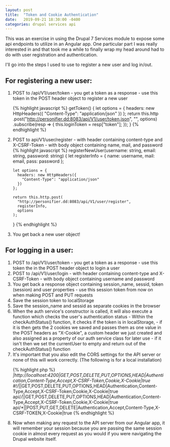 ```yaml
---
layout: post
title:  "Token and Cookie Authentication"
date:   2019-09-21 18:30:00 -0400
categories: drupal services api
---
```


This was an exercise in using the Drupal 7 Services module to expose some api endpoints to utilize in an Angular app. One particular part I was really interested in and that took me a while to finally wrap my head around had to do with user registration and authentication.

I'll go into the steps I used to use to register a new user and log in/out. 


<h2>For registering a new user:</h2>

<ol>
<li>
POST to /api/V1/user/token
    - you get a token as a response
    - use this token in the POST header object to register a new user

{% highlight javascript %}
getToken() {
    let options = {
        headers: new HttpHeaders({ "Content-Type": "application/json" })
    };
    return this.http
        .post("http://personifier.dd:8083/api/V1/user/token.json", "", options)
        .subscribe(resp => {
        this.loginToken = resp["token"];
        });
}
{% endhighlight %}
</li>

<li>
POST to api/V1/user/register
    - with header containing content-type and X-CSRF-Token
    - with body object containing name, mail, and password
{% highlight javascript %}
  registerNewUser(username: string, email: string, password: string) {
    let registerInfo = {
      name: username,
      mail: email,
      pass: password
    };

    let options = {
      headers: new HttpHeaders({
        "Content-Type": "application/json"
      })
    };

    return this.http.post(
      "http://personifier.dd:8083/api/V1/user/register",
      registerInfo,
      options
    );
  }
{% endhighlight %}


</li>


<li>You get back a new user object!</li>

</ol>

<h2>For logging in a user:</h2>


<ol>

<li>POST to /api/V1/user/token
    - you get a token as a response
    - use this token the in the POST header object to login a user
    </li>
    
<li>POST to /api/V1/user/login
    - with header containing content-type and X-CSRF-Token
    - with body object containing username and password</li>
<li>You get back a response object containing session_name, sessid, token (session) and user properties
    - use this session token from now on when making POST and PUT requests</li>
<li>Save the session token to localStorage</li>
<li>Save the session_name and sessid as separate cookies in the browser</li>
<li>When the auth service's constructor is called, it will also execute a function which checks the user's authentication status
    - Within the checkAuthStatus() function, it checks if the token is in localStorage, 
        - if it is then gets the 2 cookies we saved and passes them as one value in the POST headers as "X-Cookie", a custom header we just created and also assigned as a property of our auth service class for later use
        - if it isn't then we set the currentUser to empty and return out of the checkAuthStatus() function
</li>
<li>It's important that you also edit the CORS settings for the API server or none of this will work correctly. (The following is for a local installation)

{% highlight php %}
*|http://localhost:4200|GET,POST,DELETE,PUT,OPTIONS,HEAD|Authentication,Content-Type,Accept,X-CSRF-Token,Cookie,X-Cookie|true
#!/*||GET,POST,DELETE,PUT,OPTIONS,HEAD|Authentication,Content-Type,Accept,X-CSRF-Token,Cookie,X-Cookie|true
api/*/*||GET,POST,DELETE,PUT,OPTIONS,HEAD|Authentication,Content-Type,Accept,X-CSRF-Token,Cookie,X-Cookie|true
api/*|<mirror>|POST,PUT,GET,DELETE|Authentication,Accept,Content-Type,X-CSRF-TOKEN,X-Cookie|true
{% endhighlight %}
</li>
<li>Now when making any request to the API server from our Angular app, it will remember your session because you are passing the same session cookie in almost every request as you would if you were navigating the Drupal website itself.
</li>

